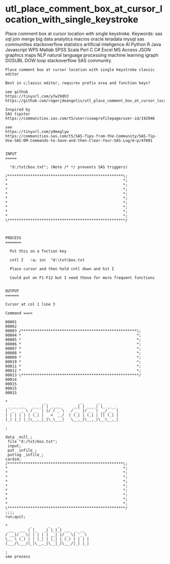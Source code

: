 # utl_place_comment_box_at_cursor_location_with_single_keystroke
Place comment box at cursor location with single keystroke.  Keywords: sas sql join merge big data analytics macros oracle teradata mysql sas communities stackoverflow statistics artificial inteligence AI Python R Java Javascript WPS Matlab SPSS Scala Perl C C# Excel MS Access JSON graphics maps NLP natural language processing machine learning igraph DOSUBL DOW loop stackoverflow SAS community.


    Place comment box at cursor location with single keystroke classic editor

    Best in c;lassic editor, requires prefix area and function keys?

    see github
    https://tinyurl.com/y7w29dh3
    https://github.com/rogerjdeangelis/utl_place_comment_box_at_cursor_location_with_single_keystroke

    Inspired by
    SAS tipster
    https://communities.sas.com/t5/user/viewprofilepage/user-id/192946

    see
    https://tinyurl.com/y9meglyw
    https://communities.sas.com/t5/SAS-Tips-from-the-Community/SAS-Tip-Use-SAS-DM-Commands-to-Save-and-then-Clear-Your-SAS-Log/m-p/47601


    INPUT
    =====

      "d:/txt/box.txt"; (Note /* */ prevents SAS triggers)

    /***************************************************\;
    *                                                   *;
    *                                                   *;
    *                                                   *;
    *                                                   *;
    *                                                   *;
    *                                                   *;
    *                                                   *;
    *                                                   *;
    *                                                   *;
    \****************************************************/



    PROCESS
    =======

      Put this on a fnction key

      cntl I   :a; inc  "d:\txt\box.txt

      Place cursor and then hold cntl down and hit I

      Could put on F1-F12 but I need those for more frequent functions


    OUTPUT
    ======

    Cursor at col 1 line 3

    Command ===>

    00001
    00002
    00003 /***************************************************\;
    00004 *                                                   *;
    00005 *                                                   *;
    00006 *                                                   *;
    00007 *                                                   *;
    00008 *                                                   *;
    00009 *                                                   *;
    00010 *                                                   *;
    00011 *                                                   *;
    00012 *                                                   *;
    00013 \****************************************************/
    00014
    00015
    00015
    00015

    *                _               _       _
     _ __ ___   __ _| | _____     __| | __ _| |_ __ _
    | '_ ` _ \ / _` | |/ / _ \   / _` |/ _` | __/ _` |
    | | | | | | (_| |   <  __/  | (_| | (_| | || (_| |
    |_| |_| |_|\__,_|_|\_\___|   \__,_|\__,_|\__\__,_|

    ;

    data _null_;
     file "d:/txt/box.txt";
     input;
     put _infile_;
     putlog _infile_;
    cards4;
    /***************************************************\;
    *                                                   *;
    *                                                   *;
    *                                                   *;
    *                                                   *;
    *                                                   *;
    *                                                   *;
    *                                                   *;
    *                                                   *;
    *                                                   *;
    \****************************************************/
    ;;;;
    run;quit;

    *          _       _   _
     ___  ___ | |_   _| |_(_) ___  _ __
    / __|/ _ \| | | | | __| |/ _ \| '_ \
    \__ \ (_) | | |_| | |_| | (_) | | | |
    |___/\___/|_|\__,_|\__|_|\___/|_| |_|

    ;
    see process

